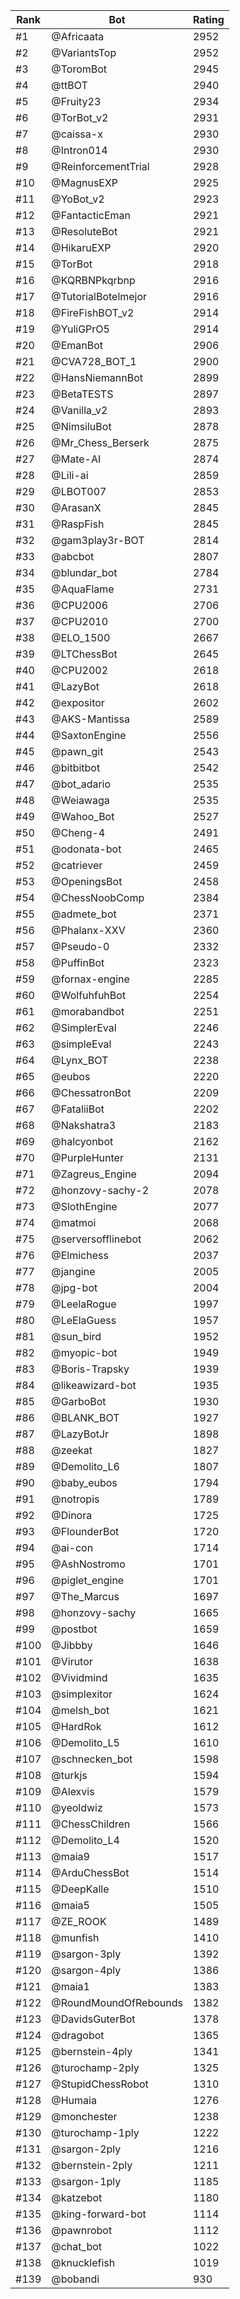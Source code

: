 Rank|Bot|Rating
---|---|---
#1|@Africaata|2952
#2|@VariantsTop|2952
#3|@ToromBot|2945
#4|@ttBOT|2940
#5|@Fruity23|2934
#6|@TorBot_v2|2931
#7|@caissa-x|2930
#8|@Intron014|2930
#9|@ReinforcementTrial|2928
#10|@MagnusEXP|2925
#11|@YoBot_v2|2923
#12|@FantacticEman|2921
#13|@ResoluteBot|2921
#14|@HikaruEXP|2920
#15|@TorBot|2918
#16|@KQRBNPkqrbnp|2916
#17|@TutorialBotelmejor|2916
#18|@FireFishBOT_v2|2914
#19|@YuliGPrO5|2914
#20|@EmanBot|2906
#21|@CVA728_BOT_1|2900
#22|@HansNiemannBot|2899
#23|@BetaTESTS|2897
#24|@Vanilla_v2|2893
#25|@NimsiluBot|2878
#26|@Mr_Chess_Berserk|2875
#27|@Mate-AI|2874
#28|@Lili-ai|2859
#29|@LBOT007|2853
#30|@ArasanX|2845
#31|@RaspFish|2845
#32|@gam3play3r-BOT|2814
#33|@abcbot|2807
#34|@blundar_bot|2784
#35|@AquaFlame|2731
#36|@CPU2006|2706
#37|@CPU2010|2700
#38|@ELO_1500|2667
#39|@LTChessBot|2645
#40|@CPU2002|2618
#41|@LazyBot|2618
#42|@expositor|2602
#43|@AKS-Mantissa|2589
#44|@SaxtonEngine|2556
#45|@pawn_git|2543
#46|@bitbitbot|2542
#47|@bot_adario|2535
#48|@Weiawaga|2535
#49|@Wahoo_Bot|2527
#50|@Cheng-4|2491
#51|@odonata-bot|2465
#52|@catriever|2459
#53|@OpeningsBot|2458
#54|@ChessNoobComp|2384
#55|@admete_bot|2371
#56|@Phalanx-XXV|2360
#57|@Pseudo-0|2332
#58|@PuffinBot|2323
#59|@fornax-engine|2285
#60|@WolfuhfuhBot|2254
#61|@morabandbot|2251
#62|@SimplerEval|2246
#63|@simpleEval|2243
#64|@Lynx_BOT|2238
#65|@eubos|2220
#66|@ChessatronBot|2209
#67|@FataliiBot|2202
#68|@Nakshatra3|2183
#69|@halcyonbot|2162
#70|@PurpleHunter|2131
#71|@Zagreus_Engine|2094
#72|@honzovy-sachy-2|2078
#73|@SlothEngine|2077
#74|@matmoi|2068
#75|@serversofflinebot|2062
#76|@Elmichess|2037
#77|@jangine|2005
#78|@jpg-bot|2004
#79|@LeelaRogue|1997
#80|@LeElaGuess|1957
#81|@sun_bird|1952
#82|@myopic-bot|1949
#83|@Boris-Trapsky|1939
#84|@likeawizard-bot|1935
#85|@GarboBot|1930
#86|@BLANK_BOT|1927
#87|@LazyBotJr|1898
#88|@zeekat|1827
#89|@Demolito_L6|1807
#90|@baby_eubos|1794
#91|@notropis|1789
#92|@Dinora|1725
#93|@FlounderBot|1720
#94|@ai-con|1714
#95|@AshNostromo|1701
#96|@piglet_engine|1701
#97|@The_Marcus|1697
#98|@honzovy-sachy|1665
#99|@postbot|1659
#100|@Jibbby|1646
#101|@Virutor|1638
#102|@Vividmind|1635
#103|@simplexitor|1624
#104|@melsh_bot|1621
#105|@HardRok|1612
#106|@Demolito_L5|1610
#107|@schnecken_bot|1598
#108|@turkjs|1594
#109|@Alexvis|1579
#110|@yeoldwiz|1573
#111|@ChessChildren|1566
#112|@Demolito_L4|1520
#113|@maia9|1517
#114|@ArduChessBot|1514
#115|@DeepKalle|1510
#116|@maia5|1505
#117|@ZE_ROOK|1489
#118|@munfish|1410
#119|@sargon-3ply|1392
#120|@sargon-4ply|1386
#121|@maia1|1383
#122|@RoundMoundOfRebounds|1382
#123|@DavidsGuterBot|1378
#124|@dragobot|1365
#125|@bernstein-4ply|1341
#126|@turochamp-2ply|1325
#127|@StupidChessRobot|1310
#128|@Humaia|1276
#129|@monchester|1238
#130|@turochamp-1ply|1222
#131|@sargon-2ply|1216
#132|@bernstein-2ply|1211
#133|@sargon-1ply|1185
#134|@katzebot|1180
#135|@king-forward-bot|1114
#136|@pawnrobot|1112
#137|@chat_bot|1022
#138|@knucklefish|1019
#139|@bobandi|930
